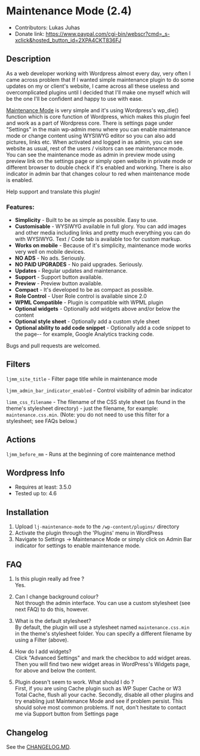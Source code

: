 Maintenance Mode (2.4)
======================

* Contributors: Lukas Juhas
* Donate link: https://www.paypal.com/cgi-bin/webscr?cmd=_s-xclick&hosted_button_id=2XPA4CKT836FJ


## Description

As a web developer working with Wordpress almost every day, very often I came across problem that If I wanted simple maintenance plugin to do some updates on my or client's website, I came across all these useless and overcomplicated plugins until I decided that I'll make one myself which will be the one I'll be confident and happy to use with ease.

[Maintenance Mode](https://plugins.itsluk.as/maintenance-mode/) is very simple and it's using Wordpress's wp_die() function which is core function of Wordpress, which makes this plugin feel and work as a part of Wordpress core. There is settings page under "Settings" in the main wp-admin menu where you can enable maintenance mode or change content using WYSIWYG editor so you can also add pictures, links etc. When activated and logged in as admin, you can see website as usual, rest of the users / visitors can see maintenance mode. You can see the maintenance mode as admin in preview mode using preview link on the settings page or simply open website in private mode or different browser to double check if it's enabled and working. There is also indicator in admin bar that changes colour to red when maintenance mode is enabled.

Help support and translate this plugin!

### Features: ###
* **Simplicity** - Built to be as simple as possible. Easy to use.
* **Customisable** - WYSIWYG available in full glory. You can add images and other media including links and pretty much everything you can do with WYSIWYG. Text / Code tab is available too for custom markup.
* **Works on mobile** - Because of it's simplicity, maintenance mode works very well on mobile devices.
* **NO ADS** - No ads. Seriously.
* **NO PAID UPGRADES** - No paid upgrades. Seriously.
* **Updates** - Regular updates and maintenance.
* **Support** - Support button available.
* **Preview** - Preview button available.
* **Compact** - It's developed to be as compact as possible.
* **Role Control** - User Role control is available since 2.0
* **WPML Compatible** - Plugin is compatible with WPML plugin
* **Optional widgets** - Optionally add widgets above and/or below the content
* **Optional style sheet** - Optionally add a custom style sheet
* **Optional ability to add code snippet** - Optionally add a code snippet to the page-- for example, Google Analytics tracking code.

Bugs and pull requests are welcomed.

## Filters ##

`ljmm_site_title` - Filter page title while in maintenance mode

`ljmm_admin_bar_indicator_enabled` - Control visibility of admin bar indicator

`limm_css_filename` - The filename of the CSS style sheet (as found in the theme's stylesheet directory) - just the filename, for example: `maintenance.css.min`. (Note: you do not need to use this filter for a stylesheet; see FAQs below.)


## Actions ##
`ljmm_before_mm` - Runs at the beginning of core maintenance method

## Wordpress Info

* Requires at least: 3.5.0
* Tested up to: 4.6

## Installation

1. Upload `lj-maintenance-mode` to the `/wp-content/plugins/` directory
1. Activate the plugin through the 'Plugins' menu in WordPress
1. Navigate to Settings -> Maintenance Mode  or simply click on Admin Bar indicator for settings to enable maintenance mode.

## FAQ
1. Is this plugin really ad free ?<br>
Yes.

2. Can I change background colour?<br>
Not through the admin interface. You can use a custom stylesheet (see next FAQ) to do this, however.

3. What is the default stylesheet?<br>
By default, the plugin will use a stylesheet named `maintenance.css.min` in the theme's stylesheet folder. You can specify a different filename by using a Filter (above).

4. How do I add widgets?<br>
Click "Advanced Settings" and mark the checkbox to add widget areas. Then you will find two new widget areas in WordPress's Widgets page, for above and below the content.

5. Plugin doesn't seem to work. What should I do ?<br>
First, if you are using Cache plugin such as WP Super Cache or W3 Total Cache, flush all your cache. Secondly, disable all other plugins and try enabling just Maintenance Mode and see if problem persist. This should solve most common problems. If not, don't hesitate to contact me via Support button from Settings page

## Changelog
See the [CHANGELOG.MD](CHANGELOG.MD).
